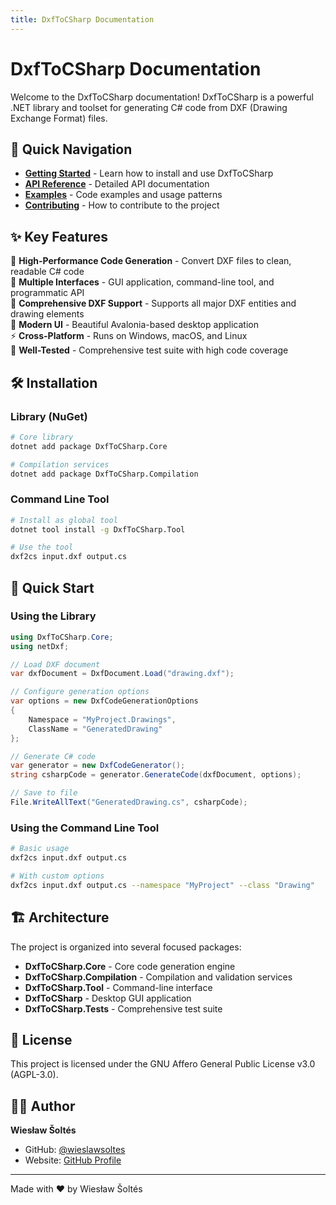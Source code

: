 ```yaml
---
title: DxfToCSharp Documentation
---
```


# DxfToCSharp Documentation

Welcome to the DxfToCSharp documentation! DxfToCSharp is a powerful .NET library and toolset for generating C# code from DXF (Drawing Exchange Format) files.

## 🚀 Quick Navigation

- **[Getting Started](docs/getting-started.md)** - Learn how to install and use DxfToCSharp
- **[API Reference](api/index.md)** - Detailed API documentation
- **[Examples](docs/examples.md)** - Code examples and usage patterns
- **[Contributing](docs/contributing.md)** - How to contribute to the project

## ✨ Key Features

🎯 **High-Performance Code Generation** - Convert DXF files to clean, readable C# code  
🔧 **Multiple Interfaces** - GUI application, command-line tool, and programmatic API  
📐 **Comprehensive DXF Support** - Supports all major DXF entities and drawing elements  
🎨 **Modern UI** - Beautiful Avalonia-based desktop application  
⚡ **Cross-Platform** - Runs on Windows, macOS, and Linux  
🧪 **Well-Tested** - Comprehensive test suite with high code coverage  

## 🛠️ Installation

### Library (NuGet)

```bash
# Core library
dotnet add package DxfToCSharp.Core

# Compilation services
dotnet add package DxfToCSharp.Compilation
```

### Command Line Tool

```bash
# Install as global tool
dotnet tool install -g DxfToCSharp.Tool

# Use the tool
dxf2cs input.dxf output.cs
```

## 📖 Quick Start

### Using the Library

```csharp
using DxfToCSharp.Core;
using netDxf;

// Load DXF document
var dxfDocument = DxfDocument.Load("drawing.dxf");

// Configure generation options
var options = new DxfCodeGenerationOptions
{
    Namespace = "MyProject.Drawings",
    ClassName = "GeneratedDrawing"
};

// Generate C# code
var generator = new DxfCodeGenerator();
string csharpCode = generator.GenerateCode(dxfDocument, options);

// Save to file
File.WriteAllText("GeneratedDrawing.cs", csharpCode);
```

### Using the Command Line Tool

```bash
# Basic usage
dxf2cs input.dxf output.cs

# With custom options
dxf2cs input.dxf output.cs --namespace "MyProject" --class "Drawing"
```

## 🏗️ Architecture

The project is organized into several focused packages:

- **DxfToCSharp.Core** - Core code generation engine
- **DxfToCSharp.Compilation** - Compilation and validation services
- **DxfToCSharp.Tool** - Command-line interface
- **DxfToCSharp** - Desktop GUI application
- **DxfToCSharp.Tests** - Comprehensive test suite

## 📄 License

This project is licensed under the GNU Affero General Public License v3.0 (AGPL-3.0).

## 👨‍💻 Author

**Wiesław Šoltés**
- GitHub: [@wieslawsoltes](https://github.com/wieslawsoltes)
- Website: [GitHub Profile](https://github.com/wieslawsoltes)

---

Made with ❤️ by Wiesław Šoltés